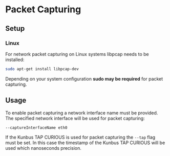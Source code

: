# Packet Capturing

## Setup

### Linux
For network packet capturing on Linux systems libpcap needs to be installed:
```bash
sudo apt-get install libpcap-dev 
```
Depending on your system configuration **sudo may be required** for packet capturing.

## Usage
To enable packet capturing a network interface name must be provided. The specified network interface will be used for 
packet capturing:
```bash
--captureInterfaceName eth0
```
If the Kunbus TAP CURIOUS is used for packet capturing the `--tap` flag must be set. In this case the timestamp
of the Kunbus TAP CURIOUS will be used which nanoseconds precision.
